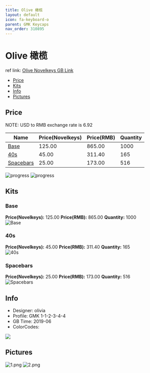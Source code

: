 ```yaml
---
title: Olive 橄榄
layout: default
icon: fa-keyboard-o
parent: GMK Keycaps
nav_order: 310895
---
```


# Olive 橄榄

ref link: [Olive Novelkeys GB Link](https://novelkeys.xyz/products/gmk-olive-gb)

* [Price](#price)
* [Kits](#kits)
* [Info](#info)
* [Pictures](#pictures)


## Price  
NOTE: USD to RMB exchange rate is 6.92

| Name          | Price(Novelkeys)    |  Price(RMB) | Quantity |
| ------------- | ------------ |  ---------- | -------- |
|[Base](#base)|125.00|865.00|1000|
|[40s](#40s)|45.00|311.40|165|
|[Spacebars](#spacebars)|25.00|173.00|516|

<img src="{{ 'assets/images/gmk-keycaps/olive/progress2.png' | relative_url }}" alt="progress" class="image featured">
<img src="{{ 'assets/images/gmk-keycaps/olive/progress1.png' | relative_url }}" alt="progress" class="image featured">

## Kits
### Base
**Price(Novelkeys):** 125.00    **Price(RMB):** 865.00    **Quantity:** 1000  
<img src="{{ 'assets/images/gmk-keycaps/olive/kits_pics/base.png' | relative_url }}" alt="Base" class="image featured">

### 40s
**Price(Novelkeys):** 45.00    **Price(RMB):** 311.40    **Quantity:** 165  
<img src="{{ 'assets/images/gmk-keycaps/olive/kits_pics/40s.png' | relative_url }}" alt="40s" class="image featured">

### Spacebars
**Price(Novelkeys):** 25.00    **Price(RMB):** 173.00    **Quantity:** 516  
<img src="{{ 'assets/images/gmk-keycaps/olive/kits_pics/spacebars.png' | relative_url }}" alt="Spacebars" class="image featured">


## Info
* Designer: olivia
* Profile: GMK 1-1-2-3-4-4
* GB Time: 2019-06
* ColorCodes:  
<img src="{{ 'assets/images/gmk-keycaps/olive/color.png' | relative_url }}" atl="color" class="image featured">


## Pictures
<img src="{{ 'assets/images/gmk-keycaps/olive/rendering_pics/1.png' | relative_url }}" alt="1.png" class="image featured">
<img src="{{ 'assets/images/gmk-keycaps/olive/rendering_pics/2.png' | relative_url }}" alt="2.png" class="image featured">
